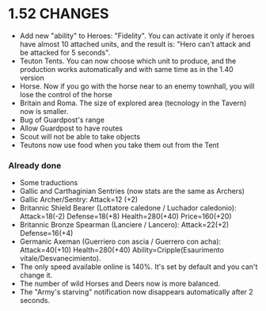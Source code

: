 # 1.52 CHANGES 

* Add new "ability" to Heroes: "Fidelity". You can activate it only if heroes have almost 10 attached units, and the result is: "Hero can't attack and be attacked for 5 seconds".
* Teuton Tents. You can now choose which unit to produce, and the production works automatically and with same time as in the 1.40 version
* Horse. Now if you go with the horse near to an enemy townhall, you will lose the control of the horse
* Britain and Roma. The size of explored area (tecnology in the Tavern) now is smaller.
* Bug of Guardpost's range 
* Allow Guardpost to have routes 
* Scout will not be able to take objects
* Teutons now use food when you take them out from the Tent

### Already done

* Some traductions
* Gallic and Carthaginian Sentries (now stats are the same as Archers)
* Gallic Archer/Sentry: Attack=12 (+2)
* Britannic Shield Bearer (Lottatore caledone / Luchador caledonio): Attack=18(-2) Defense=18(+8) Health=280(+40) Price=160(+20)
* Britannic Bronze Spearman (Lanciere / Lancero): Attack=22(+2) Defense=16(+4)
* Germanic Axeman (Guerriero con ascia / Guerrero con acha): Attack=40(+10) Health=280(+40) Ability=Cripple(Esaurimento vitale/Desvanecimiento).
* The only speed available online is 140%. It's set by default and you can't change it.
* The number of wild Horses and Deers now is more balanced.
* The "Army's starving" notification now disappears automatically after 2 seconds.